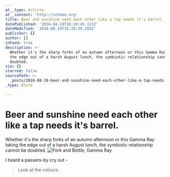 ```yaml
---
at__type: Article
at__context: 'http://schema.org'
title: Beer and sunshine need each other like a tap needs it's barrel.
datePublished: '2016-08-19T16:20:45.313Z'
dateModified: '2016-08-19T16:20:39.205Z'
publisher: {}
author: []
inFeed: true
description: >-
  Whether it's the sharp forks of an autumn afternoon or this Gamma Ray taking
  the edge out of a harsh August lunch, the symbiotic relationship cannot be
  doubted.
via: {}
starred: false
sourcePath: >-
  _posts/2016-08-19-beer-and-sunshine-need-each-other-like-a-tap-needs-its-barr.md
_type: Blurb

---
```

# Beer and sunshine need each other like a tap needs it's barrel.

Whether it's the sharp forks of an autumn afternoon or this Gamma Ray taking the edge out of a harsh August lunch, the symbiotic relationship cannot be doubted.
![Fork and Bottle, Gamma Ray](https://the-grid-user-content.s3-us-west-2.amazonaws.com/8cda36b7-2f2c-4643-9c82-84e9c4a29033.jpg)

I heard a passers-by cry out -

> Look at the colours.